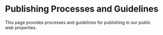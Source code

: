 # Publishing Processes and Guidelines

This page provides processes and guidelines for publishing in our public web properties.

